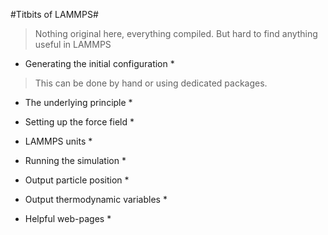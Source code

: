 #Titbits of LAMMPS#
> Nothing original here, everything compiled. But hard to find anything useful in 
> LAMMPS 

* Generating the initial configuration *
> This can be done by hand or using dedicated packages.

* The underlying principle *
* Setting up the force field *
* LAMMPS units *

* Running the simulation  *

* Output particle position *

* Output thermodynamic variables *
* Helpful web-pages *
